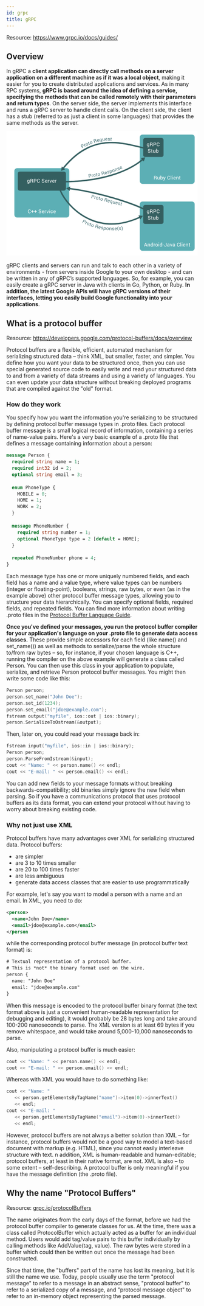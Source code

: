 ```yaml
---
id: grpc
title: gRPC
---
```


Resource: <https://www.grpc.io/docs/guides/>

## Overview

In gRPC a **client application can directly call methods on a server application on a different machine as if it was a local object**,
making it easier for you to create distributed applications and services. As in many RPC systems, **gRPC is based around the idea of
defining a service, specifying the methods that can be called remotely with their parameters and return types**. On the server side,
the server implements this interface and runs a gRPC server to handle client calls. On the client side, the client has a stub
(referred to as just a client in some languages) that provides the same methods as the server.

![grpcOverview](/img/docs/GeneralConcepts/grpcOverview.PNG)

gRPC clients and servers can run and talk to each other in a variety of environments - from servers inside Google to your own
desktop - and can be written in any of gRPC’s supported languages. So, for example, you can easily create a gRPC server in Java with
clients in Go, Python, or Ruby. **In addition, the latest Google APIs will have gRPC versions of their interfaces, letting you easily
build Google functionality into your applications**.

## What is a protocol buffer

Resource: <https://developers.google.com/protocol-buffers/docs/overview>

Protocol buffers are a flexible, efficient, automated mechanism for serializing structured data – think XML, but smaller, faster, and simpler.
You define how you want your data to be structured once, then you can use special generated source code to easily write and read your structured
data to and from a variety of data streams and using a variety of languages. You can even update your data structure without breaking deployed
programs that are compiled against the "old" format.

### How do they work

You specify how you want the information you're serializing to be structured by defining protocol buffer message types in .proto files.
Each protocol buffer message is a small logical record of information, containing a series of name-value pairs. Here's a very basic example of a
.proto file that defines a message containing information about a person:

```proto
message Person {
  required string name = 1;
  required int32 id = 2;
  optional string email = 3;

  enum PhoneType {
    MOBILE = 0;
    HOME = 1;
    WORK = 2;
  }

  message PhoneNumber {
    required string number = 1;
    optional PhoneType type = 2 [default = HOME];
  }

  repeated PhoneNumber phone = 4;
}
```

Each message type has one or more uniquely numbered fields, and each field has a name and a value type, where value types can be numbers
(integer or floating-point), booleans, strings, raw bytes, or even (as in the example above) other protocol buffer message types, allowing you
to structure your data hierarchically. You can specify optional fields, required fields, and repeated fields. You can find more information about
writing .proto files in the [Protocol Buffer Language Guide](https://developers.google.com/protocol-buffers/docs/proto).

**Once you've defined your messages, you run the protocol buffer compiler for your application's language on your .proto file to generate data
access classes.** These provide simple accessors for each field (like name() and set_name()) as well as methods to serialize/parse the whole
structure to/from raw bytes – so, for instance, if your chosen language is C++, running the compiler on the above example will generate a class
called Person. You can then use this class in your application to populate, serialize, and retrieve Person protocol buffer messages. You might
then write some code like this:

```C++
Person person;
person.set_name("John Doe");
person.set_id(1234);
person.set_email("jdoe@example.com");
fstream output("myfile", ios::out | ios::binary);
person.SerializeToOstream(&output);
```

Then, later on, you could read your message back in:

```C++
fstream input("myfile", ios::in | ios::binary);
Person person;
person.ParseFromIstream(&input);
cout << "Name: " << person.name() << endl;
cout << "E-mail: " << person.email() << endl;
```

You can add new fields to your message formats without breaking backwards-compatibility; old binaries simply ignore the new field when parsing. So
if you have a communications protocol that uses protocol buffers as its data format, you can extend your protocol without having to worry about
breaking existing code.

### Why not just use XML

Protocol buffers have many advantages over XML for serializing structured data. Protocol buffers:

- are simpler
- are 3 to 10 times smaller
- are 20 to 100 times faster
- are less ambiguous
- generate data access classes that are easier to use programmatically

For example, let's say you want to model a person with a name and an email. In XML, you need to do:

```XML
<person>
  <name>John Doe</name>
  <email>jdoe@example.com</email>
</person
```

while the corresponding protocol buffer message (in protocol buffer text format) is:

```XML
# Textual representation of a protocol buffer.
# This is *not* the binary format used on the wire.
person {
  name: "John Doe"
  email: "jdoe@example.com"
}
```

When this message is encoded to the protocol buffer binary format (the text format above is just a convenient human-readable representation for
debugging and editing), it would probably be 28 bytes long and take around 100-200 nanoseconds to parse. The XML version is at least 69 bytes if
you remove whitespace, and would take around 5,000-10,000 nanoseconds to parse.

Also, manipulating a protocol buffer is much easier:

```C++
cout << "Name: " << person.name() << endl;
cout << "E-mail: " << person.email() << endl;
```

Whereas with XML you would have to do something like:

```C++
cout << "Name: "
   << person.getElementsByTagName("name")->item(0)->innerText()
   << endl;
cout << "E-mail: "
   << person.getElementsByTagName("email")->item(0)->innerText()
   << endl;
```

However, protocol buffers are not always a better solution than XML – for instance, protocol buffers would not be a good way to model a text-based
document with markup (e.g. HTML), since you cannot easily interleave structure with text. n addition, XML is human-readable and human-editable;
protocol buffers, at least in their native format, are not. XML is also – to some extent – self-describing. A protocol buffer is only meaningful if
you have the message definition (the .proto file).

## Why the name "Protocol Buffers"

Resource: [grpc.io/protocolBuffers](https://developers.google.com/protocol-buffers/docs/faq)

The name originates from the early days of the format, before we had the protocol buffer compiler to generate classes for us. At the time, there was a class called ProtocolBuffer which actually acted as a buffer for an individual method. Users would add tag/value pairs to this buffer individually by calling methods like AddValue(tag, value). The raw bytes were stored in a buffer which could then be written out once the message had been constructed.

Since that time, the "buffers" part of the name has lost its meaning, but it is still the name we use. Today, people usually use the term "protocol message" to refer to a message in an abstract sense, "protocol buffer" to refer to a serialized copy of a message, and "protocol message object" to refer to an in-memory object representing the parsed message.
